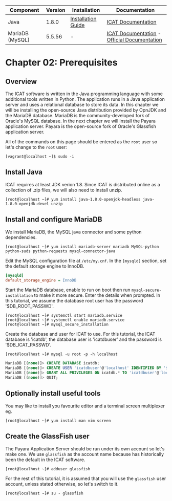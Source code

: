 | Component | Version | Installation                                            | Documentation                                                         |
| --------- | ------- | ------------                                            | -------------                                                         |
| Java      | 1.8.0   | [Installation Guide](http://openjdk.java.net/install/)  | [ICAT Documentation](https://icatproject.org/installation/glassfish/) |
| MariaDB (MySQL)     | 5.5.56     | -                                                       | [ICAT Documentation](https://icatproject.org/installation/database/) - [Official Documentation](https://mariadb.com/kb/en/library/documentation/) |

Chapter 02: Prerequisites
========================

Overview
--------

The ICAT software is written in the Java programming language with some additional tools written in Python. The application runs in a Java application server and uses a relational database to store its data. In this chapter we will be installing the open-source Java distribution provided by OpnJDK and the MariaDB database. MariaDB is the community-developed fork of Oracle's MySQL database. In the next chapter we will install the Payara application server. Payara is the open-source fork of Oracle's Glassfish application server.

All of the commands on this page should be entered as the `root` user so let's change to the `root` user:
```Shell
[vagrant@localhost ~]$ sudo -i
```

Install Java
------------

ICAT requires at least JDK verion 1.8. Since ICAT is distributed online as a collection of .zip files, we will also need to install unzip.

```Shell
[root@localhost ~]# yum install java-1.8.0-openjdk-headless java-1.8.0-openjdk-devel unzip
```

Install and configure MariaDB
-----------------------------

We install MariaDB, the MySQL java connector and some python dependencies.
 
```Shell
[root@localhost ~]# yum install mariadb-server mariadb MySQL-python python-suds python-requests mysql-connector-java
```

Edit the MySQL configuration file at `/etc/my.cnf`. In the `[mysqld]` section, set the default storage engine to InnoDB.

```INI
[mysqld]
default_storage_engine = InnoDB
```

Start the MariaDB database, enable to run on boot then run `mysql-secure-installation` to make it more secure. Enter the details when prompted. In this tutorial, we assume the database root user has the password '$DB_ROOT_PASSWD'.

```Shell
[root@localhost ~]# systemctl start mariadb.service
[root@localhost ~]# systemctl enable mariadb.service
[root@localhost ~]# mysql_secure_installation
```

Create the database and user for ICAT to use. For this tutorial, the ICAT database is 'icatdb', the database user is 'icatdbuser' and the password is '$DB_ICAT_PASSWD'.
```Shell
[root@localhost ~]# mysql -u root -p -h localhost
```
```SQL
MariaDB [(none)]> CREATE DATABASE icatdb;
MariaDB [(none)]> CREATE USER 'icatdbuser'@'localhost' IDENTIFIED BY '$DB_ICAT_PASSWD';
MariaDB [(none)]> GRANT ALL PRIVILEGES ON icatdb.* TO 'icatdbuser'@'localhost';
MariaDB [(none)]> QUIT;
```

Optionally install useful tools
-------------------------------
You may like to install you favourite editor and a terminal screen multiplexer eg.
```Shell
[root@localhost ~]# yum install man vim screen
```

Create the GlassFish user
-------------------------

The Payara Application Server should be run under its own account so let's make one. We use `glassfish` as the account name because has historically been the default in the ICAT software.

```Shell
[root@localhost ~]# adduser glassfish
```

For the rest of this tutorial, it is assumed that you will use the `glassfish` user account, unless stated otherwise, so let's switch to it.
```Shell
[root@localhost ~]# su - glassfish
```
